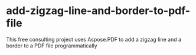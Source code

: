 # add-zigzag-line-and-border-to-pdf-file
This free consulting project uses Aspose.PDF to add a zigzag line and a border to a PDF file programmatically
